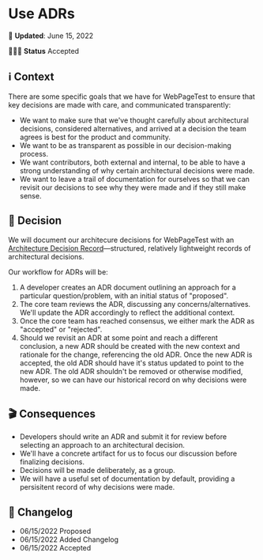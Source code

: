 # Use ADRs
📆 **Updated**: June 15, 2022

🙋🏽‍♀️ **Status** Accepted

## ℹ️ Context
There are some specific goals that we have for WebPageTest to ensure that key decisions are made with care, and communicated transparently:

- We want to make sure that we've thought carefully about architectural decisions, considered alternatives, and arrived at a decision the team agrees is best for the product and community.
- We want to be as transparent as possible in our decision-making process.
- We want contributors, both external and internal, to be able to have a strong understanding of why certain architectural decisions were made.
- We want to leave a trail of documentation for ourselves so that we can revisit our decisions to see why they were made and if they still make sense.

## 🤔 Decision
We will document our architecure decisions for WebPageTest with an [Architecture Decision Record](https://cognitect.com/blog/2011/11/15/documenting-architecture-decisions)—structured, relatively lightweight records of architectural decisions.

Our workflow for ADRs will be:

1. A developer creates an ADR document outlining an approach for a particular question/problem, with an initial status of "proposed".
2. The core team reviews the ADR, discussing any concerns/alternatives. We'll update the ADR accordingly to reflect the additional context.
3. Once the core team has reached consensus, we either mark the ADR as "accepted" or "rejected".
4. Should we revisit an ADR at some point and reach a different conclusion, a new ADR should be created with the new context and rationale for the change, referencing the old ADR. Once the new ADR is accepted, the old ADR should have it's status updated to point to the new ADR. The old ADR shouldn't be removed or otherwise modified, however, so we can have our historical record on why decisions were made.

## 🎬 Consequences
- Developers should write an ADR and submit it for review before selecting an approach to an architectural decision.
- We'll have a concrete artifact for us to focus our discussion before finalizing decisions.
- Decisions will be made deliberately, as a group.
- We will have a useful set of documentation by default, providing a persisitent record of why decisions were made.

## 📝 Changelog
- 06/15/2022 Proposed
- 06/15/2022 Added Changelog
- 06/15/2022 Accepted
